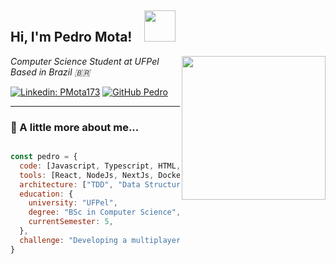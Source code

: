 <h2> Hi, I'm Pedro Mota!    <img src="https://media.giphy.com/media/v1.Y2lkPWVjZjA1ZTQ3d3h0emZsOWk5NTBjZmpzcnVldWpwd2phc3Ntd2lmazV2cmljZGg0aSZlcD12MV9zdGlja2Vyc19zZWFyY2gmY3Q9cw/Qs5FYEsfQlclJ1FtWV/giphy.gif" width="50"></h2>
<img align="right" src="https://media2.giphy.com/media/v1.Y2lkPTc5MGI3NjExa3plYjBvNmt5ZHNobm1hd2N4djIxcGpyMW14eGcyN2plYXFoMXl1bCZlcD12MV9pbnRlcm5hbF9naWZfYnlfaWQmY3Q9Zw/78XCFBGOlS6keY1Bil/giphy.gif" width="230">

<p><em>Computer Science Student at UFPel <br>
  Based in Brazil 🇧🇷
</em></p>

[![Linkedin: PMota173](https://img.shields.io/badge/-PedroMota-blue?style=flat-square&logo=Linkedin&logoColor=white&link=https://www.linkedin.com/in/pedro-mota/)](https://www.linkedin.com/in/pedro-mota-8b6483269/)
[![GitHub Pedro](https://img.shields.io/github/followers/PMota173?label=follow&style=social)](https://github.com/PMota173)

---

### 🧠 A little more about me...

```javascript

const pedro = {
  code: [Javascript, Typescript, HTML, CSS, C, Python, Java],
  tools: [React, NodeJs, NextJs, Docker, Jest, Git, Linux],
  architecture: ["TDD", "Data Structures", "Responsive Design", "API Integration"],
  education: {
    university: "UFPel",
    degree: "BSc in Computer Science",
    currentSemester: 5,
  },
  challenge: "Developing a multiplayer mobile game using NestJS, to learn backend"
}
```
